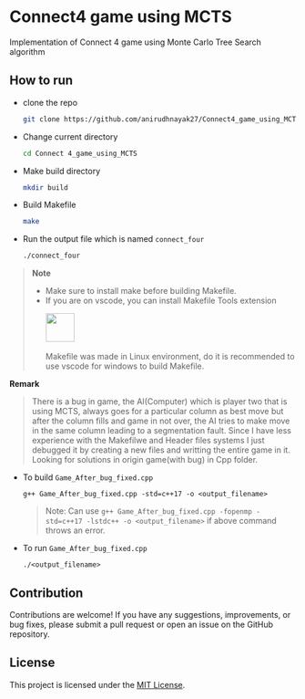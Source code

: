 # Connect4 game using MCTS
Implementation of Connect 4 game using Monte Carlo Tree Search algorithm

## How to run
- clone the repo
  ```sh
  git clone https://github.com/anirudhnayak27/Connect4_game_using_MCTS.git
  ```
- Change current directory
  ```sh
  cd Connect 4_game_using_MCTS
  ```
- Make build directory
  ```sh
  mkdir build
  ```
- Build Makefile
  ```sh
  make
  ```
- Run the output file which is named `connect_four`
  ```sh
  ./connect_four
  ```
>**Note**
> - Make sure to install make before building Makefile.
> - If you are on vscode, you can install Makefile Tools extension <p align="here"><img src="https://ms-vscode.gallerycdn.vsassets.io/extensions/ms-vscode/makefile-tools/0.10.7/1714536879972/Microsoft.VisualStudio.Services.Icons.Default" height="50px">&nbsp;&nbsp;&nbsp;&nbsp;&nbsp; </p>
>   Makefile was made in Linux environment, do it is recommended to use vscode for windows to build Makefile.

**Remark** 
> There is a bug in game, the AI(Computer) which is player two that is using MCTS, always goes for a particular column as best move but after the column fills and game in not over, the AI tries to make move in the same column leading to a segmentation fault. Since I have less experience with the Makefilwe and Header files systems I just debugged it by creating a new files and writting the entire game in it. Looking for solutions in origin game(with bug) in Cpp folder.

- To build `Game_After_bug_fixed.cpp`
  ```
  g++ Game_After_bug_fixed.cpp -std=c++17 -o <output_filename>
  ```
  >Note: Can use `g++ Game_After_bug_fixed.cpp -fopenmp -std=c++17 -lstdc++ -o <output_filename>` if above command throws an error.
- To run `Game_After_bug_fixed.cpp`
  ```
  ./<output_filename>
  
## Contribution

Contributions are welcome! If you have any suggestions, improvements, or bug fixes, please submit a pull request or open an issue on the GitHub repository.

## License

This project is licensed under the [MIT License](LICENSE).
